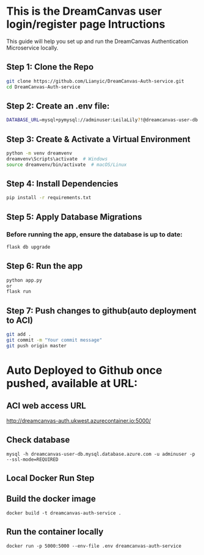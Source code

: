 # This is the DreamCanvas user login/register page Intructions
This guide will help you set up and run the DreamCanvas Authentication Microservice locally.

## Step 1: Clone the Repo
```bash
git clone https://github.com/Lianyic/DreamCanvas-Auth-service.git
cd DreamCanvas-Auth-service
```

## Step 2: Create an .env file:
```bash
DATABASE_URL=mysql+pymysql://adminuser:LeilaLily?!@dreamcanvas-user-db.mysql.database.azure.com/dream_user_db
```

## Step 3: Create & Activate a Virtual Environment
```bash
python -m venv dreamvenv
dreamvenv\Scripts\activate  # Windows
source dreamvenv/bin/activate  # macOS/Linux
```

## Step 4: Install Dependencies
```bash
pip install -r requirements.txt
```

## Step 5: Apply Database Migrations
### Before running the app, ensure the database is up to date:
```bash
flask db upgrade
```

## Step 6: Run the app
```bash 
python app.py 
or 
flask run
```
## Step 7: Push changes to github(auto deployment to ACI)
```bash 
git add .
git commit -m "Your commit message"
git push origin master
```

# Auto Deployed to Github once pushed, available at URL:
## ACI web access URL
http://dreamcanvas-auth.ukwest.azurecontainer.io:5000/

## Check database
```
mysql -h dreamcanvas-user-db.mysql.database.azure.com -u adminuser -p --ssl-mode=REQUIRED
```

## Local Docker Run Step

## Build the docker image
```
docker build -t dreamcanvas-auth-service .
```

## Run the container locally
```
docker run -p 5000:5000 --env-file .env dreamcanvas-auth-service
```
